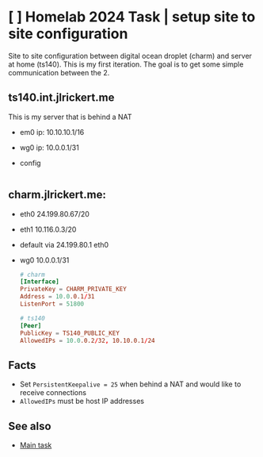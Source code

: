 # [ ] Homelab 2024 Task | setup site to site configuration

Site to site configuration between digital ocean droplet (charm) and server at home (ts140). This is my first iteration. The goal is to get some simple communication between the 2.

## ts140.int.jlrickert.me

This is my server that is behind a NAT

- em0 ip: 10.10.10.1/16
- wg0 ip: 10.0.0.1/31
- config

  ```conf
  ```

## charm.jlrickert.me:

- eth0 24.199.80.67/20
- eth1 10.116.0.3/20
- default via 24.199.80.1 eth0
- wg0 10.0.0.1/31

  ```conf
  # charm
  [Interface]
  PrivateKey = CHARM_PRIVATE_KEY
  Address = 10.0.0.1/31
  ListenPort = 51800

  # ts140
  [Peer]
  PublicKey = TS140_PUBLIC_KEY
  AllowedIPs = 10.0.0.2/32, 10.10.0.1/24
  ```

## Facts

- Set `PersistentKeepalive = 25` when behind a NAT and would like to receive connections
- `AllowedIPs` must be host IP addresses

## See also

- [Main task](../584)